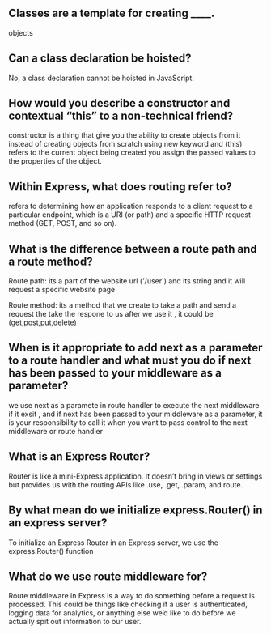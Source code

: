 ## Classes are a template for creating ____.
 objects

 ## Can a class declaration be hoisted?

 No, a class declaration cannot be hoisted in JavaScript.

 ## How would you describe a constructor and contextual “this” to a non-technical friend?

 constructor is a thing that give you the ability to create objects from it instead of creating objects from scratch using new keyword
 and (this) refers to the current object being created you assign the passed values to the properties of the object.


## Within Express, what does routing refer to?
refers to determining how an application responds to a client request to a particular endpoint, which is a URI (or path) and a specific HTTP request method (GET, POST, and so on).

## What is the difference between a route path and a route method?

Route path: its a part of the website url ('/user') and its string and it will request a specific website page 

Route method: its a method that we create to take a path and send a request the take the respone to us after we use it , it could be (get,post,put,delete)



## When is it appropriate to add next as a parameter to a route handler and what must you do if next has been passed to your middleware as a parameter?

we use next as a paramete in route handler to execute the next middleware if it exsit , and if next has been passed to your middleware as a parameter, it is your responsibility to call it when you want to pass control to the next middleware or route handler


## What is an Express Router?

Router is like a mini-Express application. It doesn’t bring in views or settings but provides us with the routing APIs like .use, .get, .param, and route.

## By what mean do we initialize express.Router() in an express server?

To initialize an Express Router in an Express server, we use the express.Router() function



## What do we use route middleware for?

Route middleware in Express is a way to do something before a request is processed. This could be things like checking if a user is authenticated, logging data for analytics, or anything else we’d like to do before we actually spit out information to our user.